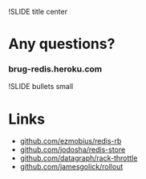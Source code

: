 !SLIDE title center

# Any questions?

### brug-redis.heroku.com

!SLIDE bullets small

# Links

* [github.com/ezmobius/redis-rb](https://github.com/ezmobius/redis-rb)
* [github.com/jodosha/redis-store](https://github.com/jodosha/redis-store)
* [github.com/datagraph/rack-throttle](https://github.com/datagraph/rack-throttle)
* [github.com/jamesgolick/rollout](https://github.com/jamesgolick/rollout)
